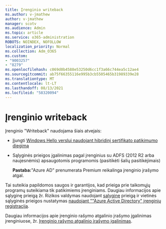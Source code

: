 ```yaml
---
title: Įrenginio writeback
ms.author: v-jmathew
author: v-jmathew
manager: scotv
ms.audience: Admin
ms.topic: article
ms.service: o365-administration
ROBOTS: NOINDEX, NOFOLLOW
localization_priority: Normal
ms.collection: Adm_O365
ms.custom:
- "9003257"
- "8279"
ms.openlocfilehash: c069d0b4588e53250d6cc1f3a66c744ea5c12ae4
ms.sourcegitcommit: ab75f66355116e995b3cb5505465b31989339e28
ms.translationtype: MT
ms.contentlocale: lt-LT
ms.lasthandoff: 08/13/2021
ms.locfileid: "58320094"
---
```

# <a name="device-writeback"></a>Įrenginio writeback

Įrenginio "Writeback" naudojama šiais atvejais:

- Įjungti [Windows Hello verslui naudojant hibridinį sertifikato patikimumo diegimą](https://docs.microsoft.com/windows/security/identity-protection/hello-for-business/hello-hybrid-cert-trust-prereqs#device-registration)
- Sąlyginės prieigos įgalinimas pagal įrenginius su ADFS (2012 R2 arba naujesnėmis) apsaugotomis programomis (pasitikėti šalių pasitikėjimais)

    **Pastaba:**"Azure AD" prenumerata Premium reikalinga įrenginio įrašymo atgal.

Tai suteikia papildomos saugos ir garantijos, kad prieiga prie taikomųjų programų suteikiama tik patikimiems įrenginiams. Daugiau informacijos apie sąlyginę prieigą žr. Rizikos valdymas naudojant [sąlyginę](https://docs.microsoft.com/azure/active-directory/conditional-access/overview) prieigą ir vietinės sąlyginės prieigos nustatymas [naudojant ""Azure Active Directory" įrenginių registraciją](https://docs.microsoft.com/azure/active-directory/devices/overview).

Daugiau informacijos apie įrenginio rašymo atgalinio įrašymo įgalinimas įrenginiuose, žr. [Įrenginio rašymo atgalinio įrašymo įgalinimas](https://docs.microsoft.com/azure/active-directory/hybrid/how-to-connect-device-writeback).
